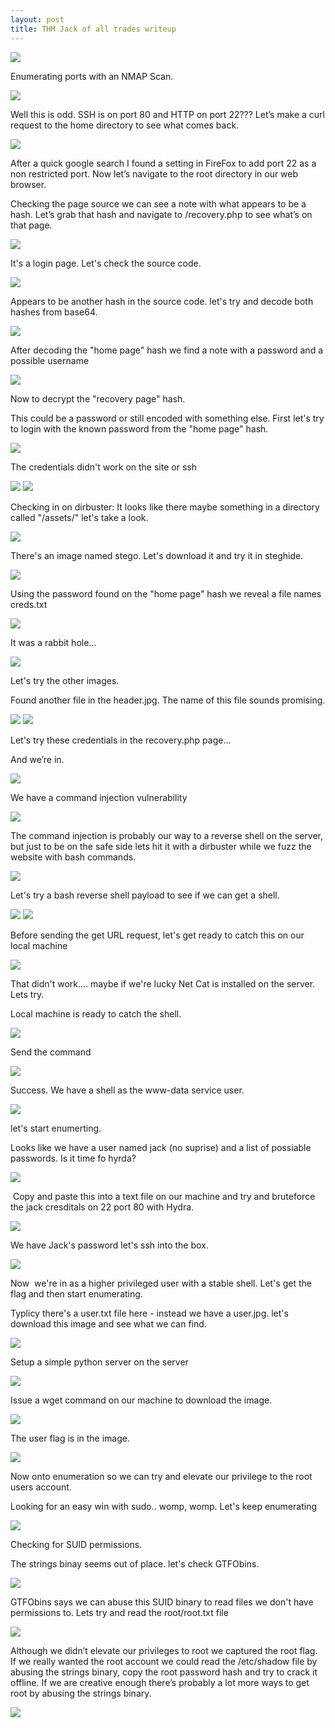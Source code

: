 ```yaml
---
layout: post
title: THM Jack of all trades writeup
---
```

<img src="/img/0.header.png">
<p>Enumerating  ports with an NMAP Scan.</p>
<img src="/img/1.nmap.png">
<p>Well this is odd. SSH is on port 80 and HTTP on port 22??? Let’s make a curl request to the home directory to see what comes back.</p>
<img src="/img/2.curl_reg.png">
<p>After a quick google search I found a setting in FireFox to add port 22 as a non restricted port.  Now let’s navigate to the root directory in our web browser. </p>
<p>Checking  the page source we can see a note with what appears to be a hash. Let’s grab that hash and  navigate to /recovery.php to see what’s on that page. </p>
<img src="/img/3.curl.png">
<p>It's a login page. Let's check the source code.</p>
<img src="/img/4.login.png">
<p>Appears to be another hash in the source code. let's try and decode both hashes from base64.</p>
<img src="/img/5.home_hash.png">
<p>After decoding the "home page" hash we find a note with a password and a possible username</p>
<img src="/img/6.hash_decode.png">
<p>Now to decrypt the "recovery page" hash.</p>
<p>This could be a password or still encoded with something else. First let's try to login with the known password from the "home page" hash.</p>
<img src="/img/7.hash_decode.png">
<p>The credentials  didn't work on the site or ssh</p>
<img src="/img/8.login_try.png">
<img src="/img/9.ssh_try.png">
<p>Checking in on dirbuster: It looks like there maybe something in a directory called "/assets/" let's take a look.</p>
<img src="/img/10.dirbuster.png">
<p>There's an image named stego. Let's download it and try it in steghide.</p>
<img src="/img/11.dir_finding.png">
<p>Using the password found on the "home page" hash we reveal a file names creds.txt</p>
<img src="/img/12.steghinde1.png">
<p>It was a rabbit hole...</p>
<img src="/img/13.rabbit_hole.png">			
<p>Let's try the other images.</p>
<p>Found another file in the header.jpg. The name of this file sounds promising.</p>
<img src="/img/14.steg_creds.png">
<img src="/img/15.steg_creds_find.png">
<p>Let's try these credentials  in the recovery.php page...</p>
<p>And we’re in.</p>
<img src="/img/16.login_text.png">
<p>We have a command injection vulnerability</p>
<img src="/img/17.show_command_inj.png">		
<p>The command injection is  probably our way  to a reverse shell on the server, but just to be on the safe side lets hit it with a dirbuster while we fuzz the website with bash commands.</p>
<img src="/img/18.dirbuster2.png">
<p>Let's try a bash reverse shell payload to see if we can get a shell.</p>
<img src="/img/19.bashshell_code.png">	
<img src="/img/20.bash_shell_inurl.png">			
<p>Before sending the get URL request, let's get ready to catch this on our local machine</p>
<img src="/img/21.nc_attemp.png">	
<p>That didn't work.... maybe if we're lucky Net Cat is installed on the server. Lets try.</p>
<p>Local machine is ready to catch the shell.</p>
<img src="/img/22.low-level-shell.png">
<p>Send the command</p>
<img src="/img/22.nc_inurl.png">	
<p>Success. We have a shell as the  www-data service user.</p>
<img src="/img/23.jacks_pass_finding.png">		
<p>let's start enumerting.</p>
<p>Looks like we have a user named jack (no suprise) and a list of possiable passwords. Is it time fo hyrda?</p>
<img src="/img/24.jacks_pass_file_cat.png">	
<p> Copy and paste this into a text file on our machine and try and bruteforce the jack cresditals on 22 port 80 with Hydra.</p>
<img src="/img/25.hydra_login.png">
<p>We have Jack's password let's ssh into the box.</p>
<img src="/img/26.login_as_jack_ssh.png">	
<p>Now  we're in as a higher privileged user with a stable shell. Let's get the flag and then start enumerating.</p>
<p>Typlicy there's a user.txt file here - instead we have a user.jpg. let's download this image and see what we can find.</p>
<img src="/img/27.jacks_user_img_file.png">	
<p>Setup a simple python server on the server</p>
<img src="/img/28.python_simple_server.png">	
<p>Issue a wget command  on our machine to download the image.</p>
<img src="/img/29.imaged_downloaded.png">		
<p>The user flag is in the image.</p>
<img src="/img/30.image_user_flag.png">		
<p>Now onto enumeration so we can try and elevate our privilege to the root users account.</p>
<p>Looking for an easy win with sudo.. womp, womp. Let's keep enumerating</p>
<img src="/img/31.sudo_l_for_easy_win.png">		
<p>Checking for SUID  permissions.</p>
<p>The strings binay seems out of place. let's check GTFObins.</p>
<img src="/img/32.checkSUID_prem.png">		
<p>GTFObins says we can abuse this SUID binary to read files we don't have permissions to. Lets try and read the root/root.txt file</p>
<img src="/img/33.gtfo_bins.png">		
<p>Although we didn’t elevate our privileges to root we captured the root flag. If we really wanted the root account we could read the /etc/shadow file by abusing the strings binary, copy the root password hash and try to crack it offline. If we are creative enough there’s probably a lot more ways to get root by abusing the strings binary. </p>
<img src="/img/34.root_flag.png">
			
			
			
		
	
	
	

